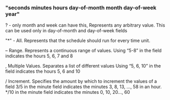 ### "seconds minutes hours day-of-month month day-of-week year"

? - only month and week can have this, Represents any arbitrary value. This can be used only in day-of-month and day-of-week fields

"*" - All. Represents that the schedule should run for every time unit.


–	Range. Represents a continuous range of values.	Using “5-8” in the <hour> field indicates the hours 5, 6, 7 and 8

,	Multiple Values. Separates a list of different values	Using “5, 6, 10” in the <hour> field indicates the hours 5, 6 and 10

/	Increment. Specifies the amount by which to increment the values of a field 
3/5 in the minute field indicates the minutes 3, 8, 13, …, 58 in an hour. */10 in the minute field indicates the minutes 0, 10, 20…, 60

